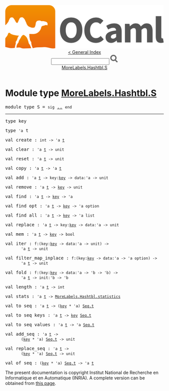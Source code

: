 <!-- ((! set title API !)) ((! set documentation !)) ((! set api !)) ((! set nobreadcrumb !)) -->
<div class="content api"><header><nav class="toc brand"><a class="brand" href="https://ocaml.org/"><img src="colour-logo-gray.svg" class="svg" alt="OCaml"></a></nav><nav class="toc"><a href="index.html">&lt; General Index</a><div class="api_search"><input type="text" name="apisearch" id="api_search" oninput="mySearch(false);" onkeypress="this.oninput();" onclick="this.oninput();" onpaste="this.oninput();">
<img src="search_icon.svg" alt="Search" class="svg" onclick="mySearch(false)"></div>
<div id="search_results"></div><div class="toc_title"><a href="#top">MoreLabels.Hashtbl.S</a></div><ul></ul></nav></header>

<h1>Module type <a href="type_MoreLabels.Hashtbl.S.html">MoreLabels.Hashtbl.S</a></h1>

<pre><span id="MODULETYPES"><span class="keyword">module type</span> S</span> = <code class="code"><span class="keyword">sig</span></code> <a href="MoreLabels.Hashtbl.S.html">..</a> <code class="code"><span class="keyword">end</span></code></pre><hr width="100%">

<pre><span id="TYPEkey"><span class="keyword">type</span> <code class="type"></code>key</span> </pre>


<pre><span id="TYPEt"><span class="keyword">type</span> <code class="type">'a</code> t</span> </pre>


<pre><span id="VALcreate"><span class="keyword">val</span> create</span> : <code class="type">int -&gt; 'a <a href="MoreLabels.Hashtbl.S.html#TYPEt">t</a></code></pre>
<pre><span id="VALclear"><span class="keyword">val</span> clear</span> : <code class="type">'a <a href="MoreLabels.Hashtbl.S.html#TYPEt">t</a> -&gt; unit</code></pre>
<pre><span id="VALreset"><span class="keyword">val</span> reset</span> : <code class="type">'a <a href="MoreLabels.Hashtbl.S.html#TYPEt">t</a> -&gt; unit</code></pre>
<pre><span id="VALcopy"><span class="keyword">val</span> copy</span> : <code class="type">'a <a href="MoreLabels.Hashtbl.S.html#TYPEt">t</a> -&gt; 'a <a href="MoreLabels.Hashtbl.S.html#TYPEt">t</a></code></pre>
<pre><span id="VALadd"><span class="keyword">val</span> add</span> : <code class="type">'a <a href="MoreLabels.Hashtbl.S.html#TYPEt">t</a> -&gt; key:<a href="MoreLabels.Hashtbl.S.html#TYPEkey">key</a> -&gt; data:'a -&gt; unit</code></pre>
<pre><span id="VALremove"><span class="keyword">val</span> remove</span> : <code class="type">'a <a href="MoreLabels.Hashtbl.S.html#TYPEt">t</a> -&gt; <a href="MoreLabels.Hashtbl.S.html#TYPEkey">key</a> -&gt; unit</code></pre>
<pre><span id="VALfind"><span class="keyword">val</span> find</span> : <code class="type">'a <a href="MoreLabels.Hashtbl.S.html#TYPEt">t</a> -&gt; <a href="MoreLabels.Hashtbl.S.html#TYPEkey">key</a> -&gt; 'a</code></pre>
<pre><span id="VALfind_opt"><span class="keyword">val</span> find_opt</span> : <code class="type">'a <a href="MoreLabels.Hashtbl.S.html#TYPEt">t</a> -&gt; <a href="MoreLabels.Hashtbl.S.html#TYPEkey">key</a> -&gt; 'a option</code></pre>
<pre><span id="VALfind_all"><span class="keyword">val</span> find_all</span> : <code class="type">'a <a href="MoreLabels.Hashtbl.S.html#TYPEt">t</a> -&gt; <a href="MoreLabels.Hashtbl.S.html#TYPEkey">key</a> -&gt; 'a list</code></pre>
<pre><span id="VALreplace"><span class="keyword">val</span> replace</span> : <code class="type">'a <a href="MoreLabels.Hashtbl.S.html#TYPEt">t</a> -&gt; key:<a href="MoreLabels.Hashtbl.S.html#TYPEkey">key</a> -&gt; data:'a -&gt; unit</code></pre>
<pre><span id="VALmem"><span class="keyword">val</span> mem</span> : <code class="type">'a <a href="MoreLabels.Hashtbl.S.html#TYPEt">t</a> -&gt; <a href="MoreLabels.Hashtbl.S.html#TYPEkey">key</a> -&gt; bool</code></pre>
<pre><span id="VALiter"><span class="keyword">val</span> iter</span> : <code class="type">f:(key:<a href="MoreLabels.Hashtbl.S.html#TYPEkey">key</a> -&gt; data:'a -&gt; unit) -&gt;<br>       'a <a href="MoreLabels.Hashtbl.S.html#TYPEt">t</a> -&gt; unit</code></pre>
<pre><span id="VALfilter_map_inplace"><span class="keyword">val</span> filter_map_inplace</span> : <code class="type">f:(key:<a href="MoreLabels.Hashtbl.S.html#TYPEkey">key</a> -&gt; data:'a -&gt; 'a option) -&gt;<br>       'a <a href="MoreLabels.Hashtbl.S.html#TYPEt">t</a> -&gt; unit</code></pre>
<pre><span id="VALfold"><span class="keyword">val</span> fold</span> : <code class="type">f:(key:<a href="MoreLabels.Hashtbl.S.html#TYPEkey">key</a> -&gt; data:'a -&gt; 'b -&gt; 'b) -&gt;<br>       'a <a href="MoreLabels.Hashtbl.S.html#TYPEt">t</a> -&gt; init:'b -&gt; 'b</code></pre>
<pre><span id="VALlength"><span class="keyword">val</span> length</span> : <code class="type">'a <a href="MoreLabels.Hashtbl.S.html#TYPEt">t</a> -&gt; int</code></pre>
<pre><span id="VALstats"><span class="keyword">val</span> stats</span> : <code class="type">'a <a href="MoreLabels.Hashtbl.S.html#TYPEt">t</a> -&gt; <a href="MoreLabels.Hashtbl.html#TYPEstatistics">MoreLabels.Hashtbl.statistics</a></code></pre>
<pre><span id="VALto_seq"><span class="keyword">val</span> to_seq</span> : <code class="type">'a <a href="MoreLabels.Hashtbl.S.html#TYPEt">t</a> -&gt; (<a href="MoreLabels.Hashtbl.S.html#TYPEkey">key</a> * 'a) <a href="Seq.html#TYPEt">Seq.t</a></code></pre>
<pre><span id="VALto_seq_keys"><span class="keyword">val</span> to_seq_keys</span> : <code class="type">'a <a href="MoreLabels.Hashtbl.S.html#TYPEt">t</a> -&gt; <a href="MoreLabels.Hashtbl.S.html#TYPEkey">key</a> <a href="Seq.html#TYPEt">Seq.t</a></code></pre>
<pre><span id="VALto_seq_values"><span class="keyword">val</span> to_seq_values</span> : <code class="type">'a <a href="MoreLabels.Hashtbl.S.html#TYPEt">t</a> -&gt; 'a <a href="Seq.html#TYPEt">Seq.t</a></code></pre>
<pre><span id="VALadd_seq"><span class="keyword">val</span> add_seq</span> : <code class="type">'a <a href="MoreLabels.Hashtbl.S.html#TYPEt">t</a> -&gt;<br>       (<a href="MoreLabels.Hashtbl.S.html#TYPEkey">key</a> * 'a) <a href="Seq.html#TYPEt">Seq.t</a> -&gt; unit</code></pre>
<pre><span id="VALreplace_seq"><span class="keyword">val</span> replace_seq</span> : <code class="type">'a <a href="MoreLabels.Hashtbl.S.html#TYPEt">t</a> -&gt;<br>       (<a href="MoreLabels.Hashtbl.S.html#TYPEkey">key</a> * 'a) <a href="Seq.html#TYPEt">Seq.t</a> -&gt; unit</code></pre>
<pre><span id="VALof_seq"><span class="keyword">val</span> of_seq</span> : <code class="type">(<a href="MoreLabels.Hashtbl.S.html#TYPEkey">key</a> * 'a) <a href="Seq.html#TYPEt">Seq.t</a> -&gt; 'a <a href="MoreLabels.Hashtbl.S.html#TYPEt">t</a></code></pre>
<div class="copyright">The present documentation is copyright Institut National de Recherche en Informatique et en Automatique (INRIA). A complete version can be obtained from <a href="http://caml.inria.fr/pub/docs/manual-ocaml/">this page</a>.</div></div>